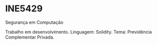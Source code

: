 # INE5429
Segurança em Computação

Trabalho em desenvolvimento. 
Linguagem: Solidity.
Tema: Previdência Complementar Privada.
